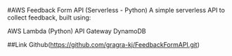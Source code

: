 #AWS Feedback Form API (Serverless - Python)
A simple serverless API to collect feedback, built using:

AWS Lambda (Python)
API Gateway
DynamoDB

##Link
Github(https://github.com/gragra-kj/FeedbackFormAPI.git)

